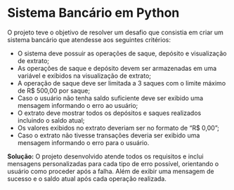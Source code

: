 
# Sistema Bancário em Python


O projeto teve o objetivo de resolver um desafio que consistia em criar um sistema bancário que atendesse aos seguintes critérios:



* O sistema deve possuir as operações de saque, depósito e visualização de extrato;
* As operações de saque e depósito devem ser armazenadas em uma variável e exibidos na visualização de extrato;
* A operação de saque deve ser limitada a 3 saques com o limite máximo de R$ 500,00 por saque;
* Caso o usuário não tenha saldo suficiente deve ser exibido uma mensagem informando o erro ao usuário;
* O extrato deve mostrar todos os depósitos e saques realizados incluindo o saldo atual;
* Os valores exibidos no extrato deveriam ser no formato de “R$ 0,00”;
* Caso o extrato não tivesse transações deveria ser exibido uma mensagem informando o erro para o usuário.


**Solução:** O projeto desenvolvido atende todos os requisitos e inclui mensagens personalizadas para cada tipo de erro possível, orientando o usuário como proceder após a falha. Além de exibir uma mensagem de sucesso e o saldo atual após cada operação realizada.

